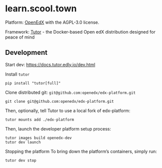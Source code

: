 # learn.scool.town
Platform: [OpenEdX](https://github.com/openedx/edx-platform) with the AGPL-3.0 license.

Framework: [Tutor](https://docs.tutor.edly.io/index.html) - the Docker-based Open edX distribution designed for peace of mind

## Development
Start dev: 
https://docs.tutor.edly.io/dev.html

Install `tutor`
```
pip install "tutor[full]"
```

Clone distributed git: `git@github.com:openedx/edx-platform.git`
```
git clone git@github.com:openedx/edx-platform.git

```

Then, optionally, tell Tutor to use a local fork of edx-platform:
```
tutor mounts add ./edx-platform
```

Then, launch the developer platform setup process:
```
tutor images build openedx-dev
tutor dev launch
```

Stopping the platform
To bring down the platform’s containers, simply run:
```
tutor dev stop
```